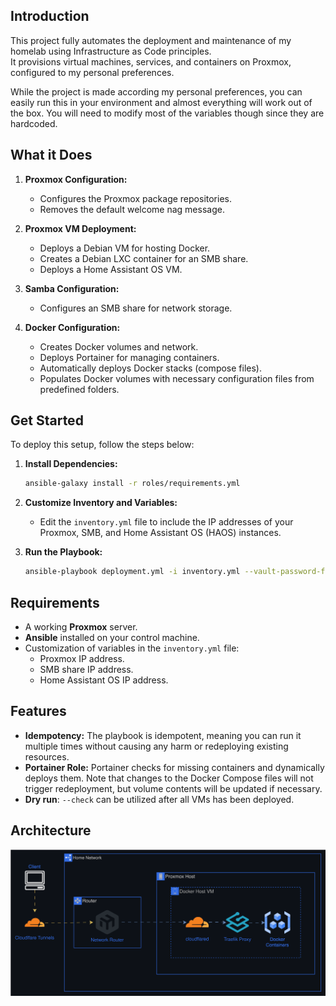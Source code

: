 ## Introduction

This project fully automates the deployment and maintenance of my homelab using Infrastructure as Code principles.  
It provisions virtual machines, services, and containers on Proxmox, configured to my personal preferences.

While the project is made according my personal preferences, you can easily run this in your environment and almost everything will work out of the box. 
You will need to modify most of the variables though since they are hardcoded.

## What it Does

1. **Proxmox Configuration:**
    - Configures the Proxmox package repositories.
    - Removes the default welcome nag message.

2. **Proxmox VM Deployment:**
    - Deploys a Debian VM for hosting Docker.
    - Creates a Debian LXC container for an SMB share.
    - Deploys a Home Assistant OS VM.

3. **Samba Configuration:**
    - Configures an SMB share for network storage.

4. **Docker Configuration:**
    - Creates Docker volumes and network.
    - Deploys Portainer for managing containers.
    - Automatically deploys Docker stacks (compose files).
    - Populates Docker volumes with necessary configuration files from predefined folders.

## Get Started

To deploy this setup, follow the steps below:

1. **Install Dependencies:**
    ```bash
    ansible-galaxy install -r roles/requirements.yml
    ```

2. **Customize Inventory and Variables:**
   - Edit the `inventory.yml` file to include the IP addresses of your Proxmox, SMB, and Home Assistant OS (HAOS) instances.

3. **Run the Playbook:**
    ```bash
    ansible-playbook deployment.yml -i inventory.yml --vault-password-file ~/vault-pass
    ```

## Requirements

- A working **Proxmox** server.
- **Ansible** installed on your control machine.
- Customization of variables in the `inventory.yml` file:
   - Proxmox IP address.
   - SMB share IP address.
   - Home Assistant OS IP address.

## Features
* **Idempotency:** The playbook is idempotent, meaning you can run it multiple times without causing any harm or redeploying existing resources.
* **Portainer Role:** Portainer checks for missing containers and dynamically deploys them. Note that changes to the Docker Compose files will not trigger redeployment, but volume contents will be updated if necessary.
* **Dry run**: `--check` can be utilized after all VMs has been deployed.

## Architecture

![Network-Diagram](./assets/network-setup.svg)